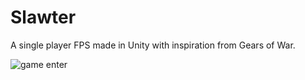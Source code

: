# Slawter
A single player FPS made in Unity with inspiration from Gears of War.

![game enter](https://user-images.githubusercontent.com/42195958/92342395-9d5a4480-f075-11ea-893a-5b2a4d12e315.png)
